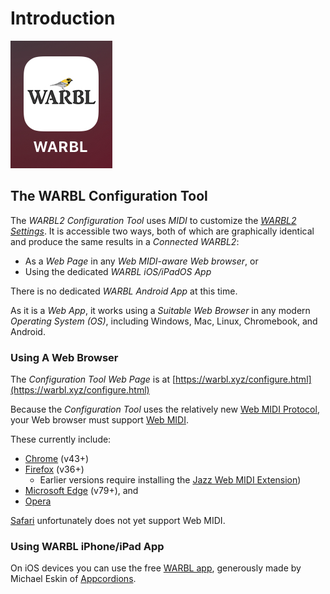 # Introduction

![WARBL Icon](images/WARBL_Icon.png)

## The WARBL Configuration Tool

The *WARBL2 Configuration Tool* uses *MIDI* to customize the *[WARBL2 Settings](https://warbl.xyz/Configuration.html)*. It is accessible two ways, both of which are graphically identical and produce the same results in a *Connected WARBL2*: 

* As a *Web Page* in any *Web MIDI-aware Web browser*, or
* Using the dedicated *WARBL iOS/iPadOS App*

There is no dedicated *WARBL Android App* at this time.

As it is a *Web App*, it works using a *Suitable Web Browser* in any modern *Operating System (OS)*, including Windows, Mac, Linux, Chromebook, and Android.

### Using A Web Browser

The *Configuration Tool Web Page* is at [https://warbl.xyz/configure.html](https://warbl.xyz/configure.html)

Because the *Configuration Tool* uses the relatively new [Web MIDI Protocol](https://midi.org/about-web-midi), your Web browser must support [Web MIDI](https://learn.adafruit.com/web-ble-midi/web-midi).

These currently include:

* [Chrome](https://www.google.com/chrome/index.html) (v43+)
* [Firefox](https://www.mozilla.org/en-US/firefox/new/) (v36+)
  * Earlier versions require installing the [Jazz Web MIDI Extension](https://addons.mozilla.org/en-CA/firefox/addon/web-midi-api/))
* [Microsoft Edge](https://www.microsoft.com/en-us/edge/download?form=MA13FJ) (v79+), and
* [Opera](https://www.opera.com/)

[Safari](https://www.apple.com/safari/) unfortunately does not yet support Web MIDI.

### Using WARBL iPhone/iPad App

On iOS devices you can use the free [WARBL app](https://apps.apple.com/de/app/warbl-configuration-tool/id1445377915?l), generously made by Michael Eskin of [Appcordions](https://appcordions.com/).

